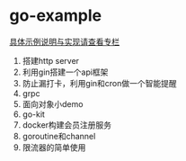 # go-example

[具体示例说明与实现请查看专栏](https://www.zhihu.com/column/c_1307723910226960384)

1. 搭建http server
2. 利用gin搭建一个api框架
3. 防止漏打卡，利用gin和cron做一个智能提醒
4. grpc
5. 面向对象小demo
6. go-kit
7. docker构建会员注册服务
8. goroutine和channel
9. 限流器的简单使用